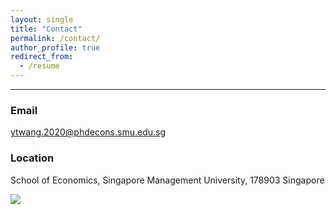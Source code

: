 ```yaml
---
layout: single
title: "Contact"
permalink: /contact/
author_profile: true
redirect_from:
  - /resume
---
```

------
### Email
[ytwang.2020@phdecons.smu.edu.sg](mailto:ytwang.2020@phdecons.smu.edu.sg)

### Location
School of Economics, Singapore Management University, 178903 Singapore 








<a href="https://clustrmaps.com/site/1bz6o" title="Visit tracker"><img src="//clustrmaps.com/map_v2.png?cl=3a3f66&w=a&t=n&d=79W3ky_H2Jlh-KABZn9bNEi1aM8YR_QvA26r4n5I6es&co=ffffff&ct=808080" /></a>
